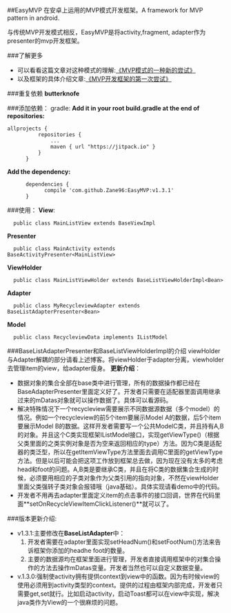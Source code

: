 ##EasyMVP
在安卓上运用的MVP模式开发框架。A framework for MVP pattern in android.

与传统MVP开发模式相反，EasyMVP是将activity,fragment, adapter作为presenter的mvp开发框架。

###了解更多
+ 可以看看这篇文章对这种模式的理解:[《MVP模式的一种新的尝试》](https://github.com/bboyfeiyu/android-tech-frontier/tree/master/androidweekly/%E4%B8%80%E7%A7%8D%E5%9C%A8android%E4%B8%AD%E5%AE%9E%E7%8E%B0MVP%E6%A8%A1%E5%BC%8F%E7%9A%84%E6%96%B0%E6%80%9D%E8%B7%AF)
+ 以及框架的具体介绍文章:[《MVP开发框架的第一次尝试》](http://zane96.github.io/2016/01/28/MVP%E5%BC%80%E5%8F%91%E6%A1%86%E6%9E%B6%E7%9A%84%E4%B8%80%E6%AC%A1%E5%B0%9D%E8%AF%95%E2%80%94%E2%80%94EasyMVP/)

###重复依赖
**butterknofe** 
	
###添加依赖：
gradle:
**Add it in your root build.gradle at the end of repositories:**
```
allprojects {
		  repositories {
			  ...
			  maven { url "https://jitpack.io" }
		  }
	  }
```
**Add the dependency:**
```
	  dependencies {
	        compile 'com.github.Zane96:EasyMVP:v1.3.1'
	  }
```

###使用：
**View**:
```
  public class MainListView extends BaseViewImpl
```
**Presenter**
```
  public class MainActivity extends BaseActivityPresenter<MainListView>
```
**ViewHolder**
```
  public class MainListViewHolder extends BaseListViewHolderImpl<Bean>
```
**Adapter**
```
  public class MyRecycleviewAdapter extends BaseListAdapterPresenter<Bean>
```
**Model**
```
  public class RecycleviewData implements IListModel
```

###BaseListAdapterPresenter和BaseListViewHolderImpl的介绍
viewHolder与Adapter解耦的部分请看上述博客。将viewHolder于adapter分离，viewholder去管理item的view，给adapter瘦身。
**更新介绍**：
+ 数据对象的集合全部在base类中进行管理，所有的数据操作都已经在BaseAdapterPresenter里面定义好了。开发者只需要在适配器里面调用继承过来的mDatas对象就可以操作数据了。具体可以看源码。
+ 解决特殊情况下一个recycleview需要展示不同数据源数据（多个model）的情况。例如一个recycleview的前5个item要展示Model A的数据，后5个item要展示Model B的数据。这样开发者需要写一个公共ModelC类，并且持有A,B的对象。并且这个C类实现框架IListModel接口，实现getViewType()（根据父类里面的之类实例对象是否为空来返回相应的type）方法。因为C类是适配器的类泛型，所以在getItemViewType方法里面去调用C里面的getViewType方法。但是以后可能会把这项工作放到框架总去做，因为现在没有太多的考虑head和foot的问题。A,B类是要继承C类，并且在将C类的数据集合生成的时候，必须要用相应的子类对象作为父类引用的指向对象，不然在viewHolder里面父类强转子类对象会报错哦（java基础）。具体实现请看demo中的代码。
+ 开发者不用再去adapter里面定义item的点击事件的接口回调，世界在代码里面**setOnRecycleViewItemClickListener()**就可以了。

###版本更新介绍:
+ v1.3.1:主要修改在**BaseListAdapter**中：
	1. 开发者需要在adapter里面实现setHeadNum()和setFootNum()方法来告诉框架你添加的headhe foot的数量。
	2. 主要的数据源均在框架里面进行管理，开发者直接调用框架中的对集合操作的方法去操作mDatas变量。开发者当然也可以自定义数据变量。
+ v.1.3.0:强制使activity拥有提供context到view中的函数。因为有时候view的使用必须用到activity类型的context。提供的过程由框架内部完成，开发者只需要get,set就行。比如启动activity，启动Toast都可以在view中实现，解决java类作为View的一个很麻烦的问题。
	
